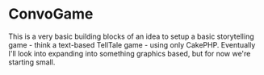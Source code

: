 ConvoGame
=========

This is a very basic building blocks of an idea to setup a basic storytelling game - think a text-based TellTale game - using only CakePHP. Eventually I'll look into expanding into something graphics based, but for now we're starting small.
